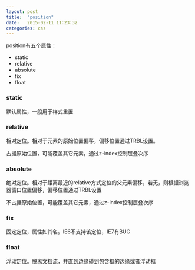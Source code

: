 ```yaml
---
layout: post
title:  "position"
date:   2015-02-11 11:23:32
categories: css
---
```

position有五个属性：

 - static
 - relative
 - absolute
 - fix
 - float
 
### static

默认属性，一般用于样式重置

### relative
 相对定位。相对于元素的原始位置偏移，偏移位置通过TRBL设置。
 
 占据原始位置，可能覆盖其它元素，通过z-index控制层叠次序
 
### absolute
 绝对定位。相对于距离最近的relative方式定位的父元素偏移，若无，则根据浏览器窗口位置偏移，偏移位置通过TRBL设置
 
 不占据原始位置，可能覆盖其它元素，通过z-index控制层叠次序
 
### fix
 
 固定定位，属性如其名。IE6不支持该定位，IE7有BUG
 
### float

 浮动定位。脱离文档流，并直到边缘碰到包含框的边缘或者浮动框